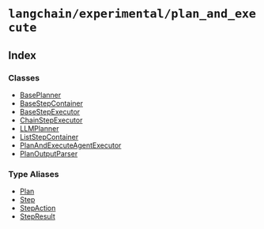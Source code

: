 `langchain/experimental/plan_and_execute`
=========================================

Index[](#index "Direct link to Index")
---------------------------------------

### Classes[](#classes "Direct link to Classes")

*   [BasePlanner](/docs/api/experimental_plan_and_execute/classes/BasePlanner)
*   [BaseStepContainer](/docs/api/experimental_plan_and_execute/classes/BaseStepContainer)
*   [BaseStepExecutor](/docs/api/experimental_plan_and_execute/classes/BaseStepExecutor)
*   [ChainStepExecutor](/docs/api/experimental_plan_and_execute/classes/ChainStepExecutor)
*   [LLMPlanner](/docs/api/experimental_plan_and_execute/classes/LLMPlanner)
*   [ListStepContainer](/docs/api/experimental_plan_and_execute/classes/ListStepContainer)
*   [PlanAndExecuteAgentExecutor](/docs/api/experimental_plan_and_execute/classes/PlanAndExecuteAgentExecutor)
*   [PlanOutputParser](/docs/api/experimental_plan_and_execute/classes/PlanOutputParser)

### Type Aliases[](#type-aliases "Direct link to Type Aliases")

*   [Plan](/docs/api/experimental_plan_and_execute/types/Plan)
*   [Step](/docs/api/experimental_plan_and_execute/types/Step)
*   [StepAction](/docs/api/experimental_plan_and_execute/types/StepAction)
*   [StepResult](/docs/api/experimental_plan_and_execute/types/StepResult)
